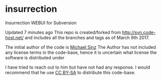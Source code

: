 # insurrection
Insurrection WEBUI for Subversion


Updated 7 minutes ago
This repo is created/forked from http://svn.code-host.net/ and includes all the branches and tags as of March 9th 2017.

The initial author of the code is [Michael Sinz](https://www.linkedin.com/in/michaelsinz) The Author has not included any license terms in the code-base, hence it is uncertain what license the software is distributed under

I have tried to reach out to him but have not had any response. I would recommend that he use [CC BY-SA](https://creativecommons.org/licenses/by-sa/4.0/legalcode) to distribute this code-base.

